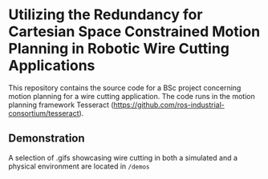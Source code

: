 # Utilizing the Redundancy for Cartesian Space Constrained Motion Planning in Robotic Wire Cutting Applications 
This repository contains the source code for a BSc project concerning motion planning for a wire cutting application.
The code runs in the motion planning framework Tesseract (https://github.com/ros-industrial-consortium/tesseract).

## Demonstration
A selection of .gifs showcasing wire cutting in both a simulated and a physical environment are located in `/demos`
